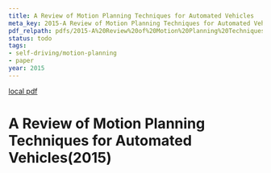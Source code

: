```yaml
---
title: A Review of Motion Planning Techniques for Automated Vehicles
meta_key: 2015-A Review of Motion Planning Techniques for Automated Vehicles
pdf_relpath: pdfs/2015-A%20Review%20of%20Motion%20Planning%20Techniques%20for%20Automated%20Vehicles.pdf
status: todo
tags:
- self-driving/motion-planning
- paper
year: 2015
---
```


[local pdf](../../../pdfs/2015-A%20Review%20of%20Motion%20Planning%20Techniques%20for%20Automated%20Vehicles.pdf)

# A Review of Motion Planning Techniques for Automated Vehicles(2015)
